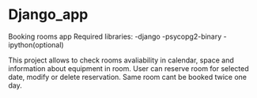 # Django_app
Booking rooms app
Required libraries:
	-django
	-psycopg2-binary
	-ipython(optional)

This project allows to check rooms avaliability in calendar, space and information about equipment in room. User can reserve room for selected date, modify or delete reservation. Same room cant be booked twice one day.
